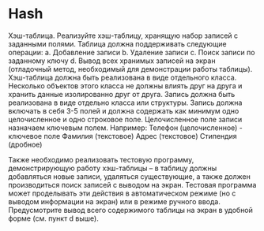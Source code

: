 Hash
====
Хэш-таблица.
Реализуйте хэш-таблицу, хранящую набор записей с заданными полями. Таблица должна поддерживать следующие операции:
a.	Добавление записи
b.	Удаление записи
c.	Поиск записи по заданному ключу
d.	Вывод всех хранимых записей на экран (отладочный метод, необходимый для демонстрации работы таблицы).
Хэш-таблица должна быть реализована в виде отдельного класса. Несколько объектов этого класса не должны влиять друг на друга и хранить данные изолированно друг от друга.
Запись должна быть реализована в виде отдельно класса или структуры. Запись должна включать в себя 3-5 полей и должна содержать как минимум одно целочисленное и одно строковое поле. Целочисленное поле  записи назначаем ключевым полем.
Например:
	Телефон (целочисленное)  - ключевое поле
	Фамилия (текстовое)
	Адрес (текстовое)
	Стипендия (дробное)

Также необходимо реализовать тестовую программу, демонстрирующую работу хэш-таблицы – в таблицу должны добавляться новые записи, удаляться существующие, а также должен производиться поиск записей с выводом на экран. Тестовая программа может проделывать эти действия в автоматическом режиме (но с выводом информации на экран) или в режиме ручного ввода. Предусмотрите вывод всего содержимого таблицы на экран в удобной форме (см. пункт d выше).

